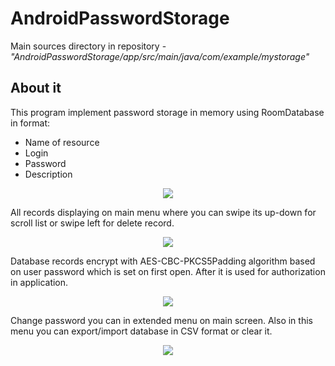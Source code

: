 # AndroidPasswordStorage
Main sources directory in repository - *"AndroidPasswordStorage/app/src/main/java/com/example/mystorage"*

## About it
This program implement password storage in memory using RoomDatabase in format:
- Name of resource
- Login
- Password
- Description

<p align="center">
  <img src="https://user-images.githubusercontent.com/55932416/193133628-b3771e7c-5671-4888-9c22-386c03520258.png" />
</p>

All records displaying on main menu where you can swipe its up-down for scroll list or swipe left for delete record. 
  
  <p align="center" width="25%" height="25%">
  <img src="https://user-images.githubusercontent.com/55932416/193136204-b825f6a2-5475-488b-aab0-2f27de621764.png" />
</p>

Database records encrypt with AES-CBC-PKCS5Padding algorithm based on user password which is set on first open.
After it is used for authorization in application.  

  <p align="center" width="25%" height="25%">
  <img src="https://user-images.githubusercontent.com/55932416/193137324-4c6ffc2f-f254-42f8-9cde-1a8705185a63.png" />
</p>

Change password you can in extended menu on main screen.
Also in this menu you can export/import database in CSV format or clear it.

 <p align="center" width="25%" height="25%">
  <img src="https://user-images.githubusercontent.com/55932416/193136228-fa48f303-5dd9-4f20-ad4b-20f14771bde8.png" />
</p>
